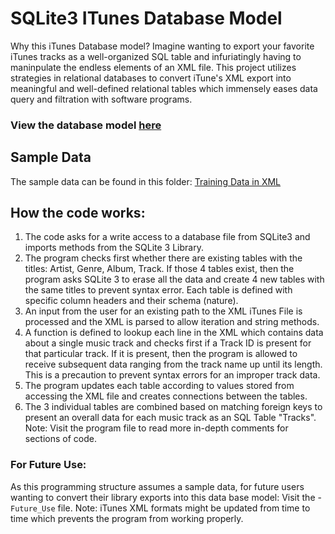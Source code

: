 # SQLite3 ITunes Database Model
 Why this iTunes Database model? Imagine wanting to export your favorite iTunes tracks as a well-organized SQL table and infuriatingly having to maninpulate the endless elements of an XML file. This project utilizes strategies in relational databases to convert iTune's XML export into meaningful and well-defined relational tables which immensely eases data query and filtration with software programs. 

 
### View the database model [here](https://imgur.com/MMO62Z1) 

## Sample Data
The sample data can be found in this folder: [Training Data in XML](https://file.io/pCrmGj6gm0OD)

## How the code works:
1. The code asks for a write access to a database file from SQLite3 and imports methods from the SQLite 3 Library.
2. The program checks first whether there are existing tables with the titles: Artist, Genre, Album, Track. If those 4 tables exist, then the program asks SQLite 3 to erase all the data and create 4 new tables with the same titles to prevent syntax error. Each table is defined with specific column headers and their schema (nature). 
3. An input from the user for an existing path to the XML iTunes File is processed and the XML is parsed to allow iteration and string methods.
4. A function is defined to lookup each line in the XML which contains data about a single music track and checks first if a Track ID is present for that particular track. If it is present, then the program is allowed to receive subsequent data ranging from the track name up until its length. This is a precaution to prevent syntax errors for an improper track data.
5. The program updates each table according to values stored from accessing the XML file and creates connections between the tables.
6. The 3 individual tables are combined based on matching foreign keys to present an overall data for each music track as an SQL Table "Tracks".
Note: Visit the program file to read more in-depth comments for sections of code.  

### For Future Use:
As this programming structure assumes a sample data, for future users wanting to convert their library exports into this data base model: Visit the -`Future_Use` file. 
Note: iTunes XML formats might be updated from time to time which prevents the program from working properly.


